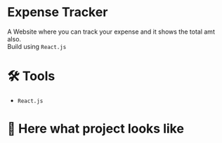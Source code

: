 # Expense Tracker

A Website where you can track your expense and it shows the total amt also.<br>
Build using `React.js`

# 🛠 Tools
- `React.js`

# 🎥 Here what project looks like

<a href="./public/project-output.mp4">
